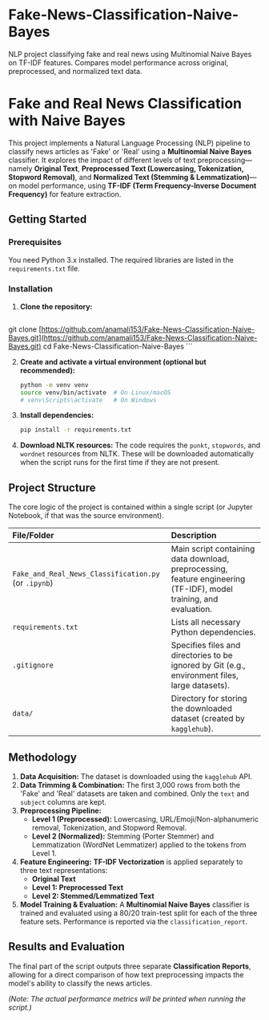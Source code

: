 # Fake-News-Classification-Naive-Bayes
NLP project classifying fake and real news using Multinomial Naive Bayes on TF-IDF features. Compares model performance across original, preprocessed, and normalized text data.



# Fake and Real News Classification with Naive Bayes

This project implements a Natural Language Processing (NLP) pipeline to classify news articles as 'Fake' or 'Real' using a **Multinomial Naive Bayes** classifier. It explores the impact of different levels of text preprocessing—namely **Original Text**, **Preprocessed Text (Lowercasing, Tokenization, Stopword Removal)**, and **Normalized Text (Stemming & Lemmatization)**—on model performance, using **TF-IDF (Term Frequency-Inverse Document Frequency)** for feature extraction.

## Getting Started

### Prerequisites

You need Python 3.x installed. The required libraries are listed in the `requirements.txt` file.

### Installation

1.  **Clone the repository:**
    ```bash
  git clone [https://github.com/anamali153/Fake-News-Classification-Naive-Bayes.git](https://github.com/anamali153/Fake-News-Classification-Naive-Bayes.git)
    cd Fake-News-Classification-Naive-Bayes
    ```

2.  **Create and activate a virtual environment (optional but recommended):**
    ```bash
    python -m venv venv
    source venv/bin/activate  # On Linux/macOS
    # venv\Scripts\activate   # On Windows
    ```

3.  **Install dependencies:**
    ```bash
    pip install -r requirements.txt
    ```

4.  **Download NLTK resources:**
    The code requires the `punkt`, `stopwords`, and `wordnet` resources from NLTK. These will be downloaded automatically when the script runs for the first time if they are not present.

## Project Structure

The core logic of the project is contained within a single script (or Jupyter Notebook, if that was the source environment).

| File/Folder | Description |
| :--- | :--- |
| `Fake_and_Real_News_Classification.py` (or `.ipynb`) | Main script containing data download, preprocessing, feature engineering (TF-IDF), model training, and evaluation. |
| `requirements.txt` | Lists all necessary Python dependencies. |
| `.gitignore` | Specifies files and directories to be ignored by Git (e.g., environment files, large datasets). |
| `data/` | Directory for storing the downloaded dataset (created by `kagglehub`). |

## Methodology

1.  **Data Acquisition:** The dataset is downloaded using the `kagglehub` API.
2.  **Data Trimming & Combination:** The first 3,000 rows from both the 'Fake' and 'Real' datasets are taken and combined. Only the `text` and `subject` columns are kept.
3.  **Preprocessing Pipeline:**
    * **Level 1 (Preprocessed):** Lowercasing, URL/Emoji/Non-alphanumeric removal, Tokenization, and Stopword Removal.
    * **Level 2 (Normalized):** Stemming (Porter Stemmer) and Lemmatization (WordNet Lemmatizer) applied to the tokens from Level 1.
4.  **Feature Engineering:** **TF-IDF Vectorization** is applied separately to three text representations:
    * **Original Text**
    * **Level 1: Preprocessed Text**
    * **Level 2: Stemmed/Lemmatized Text**
5.  **Model Training & Evaluation:** A **Multinomial Naive Bayes** classifier is trained and evaluated using a 80/20 train-test split for each of the three feature sets. Performance is reported via the `classification_report`.

## Results and Evaluation

The final part of the script outputs three separate **Classification Reports**, allowing for a direct comparison of how text preprocessing impacts the model's ability to classify the news articles.

*(Note: The actual performance metrics will be printed when running the script.)*
